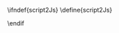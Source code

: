 \ifndef{script2Js}
\define{script2Js}
<script src="\scriptsDir/ballworld/script2.js"></script>
\endif
